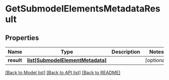 # GetSubmodelElementsMetadataResult

## Properties
Name | Type | Description | Notes
------------ | ------------- | ------------- | -------------
**result** | [**list[SubmodelElementMetadata]**](SubmodelElementMetadata.md) |  | [optional] 

[[Back to Model list]](../README.md#documentation-for-models) [[Back to API list]](../README.md#documentation-for-api-endpoints) [[Back to README]](../README.md)

